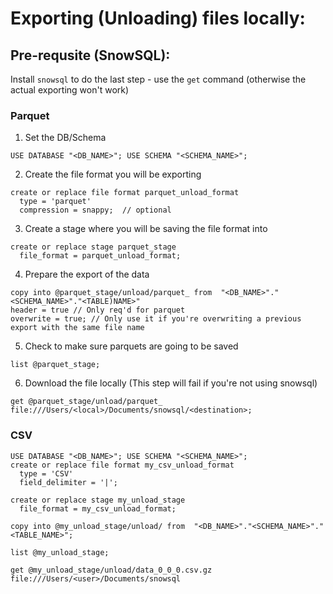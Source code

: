 # Exporting (Unloading) files locally:

## Pre-requsite (SnowSQL):
Install `snowsql` to do the last step - use the `get` command (otherwise the actual exporting won't work)

### Parquet
1) Set the DB/Schema

```USE DATABASE "<DB_NAME>"; USE SCHEMA "<SCHEMA_NAME>";```

2) Create the file format you will be exporting
```
create or replace file format parquet_unload_format
  type = 'parquet'
  compression = snappy;  // optional
```

3) Create a stage where you will be saving the file format into

```  
create or replace stage parquet_stage
  file_format = parquet_unload_format;
```

4) Prepare the export of the data 

```
copy into @parquet_stage/unload/parquet_ from  "<DB_NAME>"."<SCHEMA_NAME>"."<TABLE)NAME>"
header = true // Only req'd for parquet
overwrite = true; // Only use it if you're overwriting a previous export with the same file name
```

5) Check to make sure parquets are going to be saved
```
list @parquet_stage;
```

6) Download the file locally (This step will fail if you're not using snowsql)

```
get @parquet_stage/unload/parquet_ file:///Users/<local>/Documents/snowsql/<destination>;
```

### CSV

```
USE DATABASE "<DB_NAME>"; USE SCHEMA "<SCHEMA_NAME>";
create or replace file format my_csv_unload_format
  type = 'CSV'
  field_delimiter = '|';
  
create or replace stage my_unload_stage
  file_format = my_csv_unload_format;

copy into @my_unload_stage/unload/ from  "<DB_NAME>"."<SCHEMA_NAME>"."<TABLE_NAME>";

list @my_unload_stage;

get @my_unload_stage/unload/data_0_0_0.csv.gz file:///Users/<user>/Documents/snowsql
```
